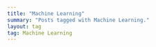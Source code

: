 ```yaml
---
title: "Machine Learning"
summary: "Posts tagged with Machine Learning."
layout: tag
tag: Machine Learning
---
```


